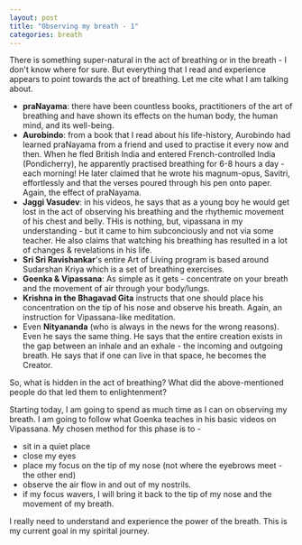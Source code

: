 ```yaml
---
layout: post
title: "Observing my breath - 1"
categories: breath
---
```


There is something super-natural in the act of breathing or in the breath - I don't know where for sure. But everything that I read and experience appears to point towards the act of breathing. Let me cite what I am talking about.

<!--readmore-->

- **praNayama**: there have been countless books, practitioners of the art of breathing and have shown its effects on the human body, the human mind, and its well-being.
- **Aurobindo**: from a book that I read about his life-history, Aurobindo had learned praNayama from a friend and used to practise it every now and then. When he fled British India and entered French-controlled India (Pondicherry), he apparently practised breathing for 6-8 hours a day - each morning! He later claimed that he wrote his magnum-opus, Savitri, effortlessly and that the verses poured through his pen onto paper. Again, the effect of praNayama.
- **Jaggi Vasudev**: in his videos, he says that as a young boy he would get lost in the act of observing his breathing and the rhythemic movement of his chest and belly. THis is nothing, but, vipassana in my understanding - but it came to him subconciously and not via some teacher. He also claims that watching his breathing has resulted in a lot of changes & revelations in his life.
- **Sri Sri Ravishankar**'s entire Art of Living program is based around Sudarshan Kriya which is a set of breathing exercises.
- **Goenka & Vipassana**: As simple as it gets - concentrate on your breath and the movement of air through your body/lungs.
- **Krishna in the Bhagavad Gita** instructs that one should place his concentration on the tip of his nose and observe his breath. Again, an instruction for Vipassana-like meditation.
- Even **Nityananda** (who is always in the news for the wrong reasons). Even he says the same thing. He says that the entire creation exists in the gap between an inhale and an exhale - the incoming and outgoing breath. He says that if one can live in that space, he becomes the Creator.

So, what is hidden in the act of breathing? What did the above-mentioned people do that led them to enlightenment?

Starting today, I am going to spend as much time as I can on observing my breath. I am going to follow what Goenka teaches in his basic videos on Vipassana. My chosen method for this phase is to -

- sit in a quiet place
- close my eyes
- place my focus on the tip of my nose (not where the eyebrows meet - the other end)
- observe the air flow in and out of my nostrils.
- if my focus wavers, I will bring it back to the tip of my nose and the movement of my breath.

I really need to understand and experience the power of the breath. This is my current goal in my spirital journey.
